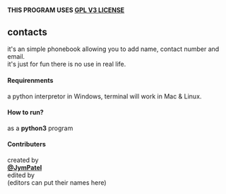 #### THIS PROGRAM USES [GPL V3 LICENSE](../../LICENSE)

## contacts
it's an simple phonebook allowing you to add name, contact number and email.  
it's just for fun there is no use in real life.    

#### Requirenments
a python interpretor in Windows, terminal will work in Mac & Linux.  

#### How to run?
as a **python3** program  

#### Contributers
created by  
[**@JymPatel**](https://github.com/JymPatel)  
edited by  
(editors can put their names here)

